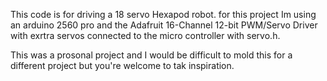 This code is for driving a 18 servo Hexapod robot.
for this project Im using an arduino 2560 pro and the Adafruit 16-Channel 12-bit PWM/Servo Driver with exrtra servos connected to the micro controller with servo.h.

This was a prosonal project and I would be difficult to mold this for a different project but you're welcome to tak inspiration.
